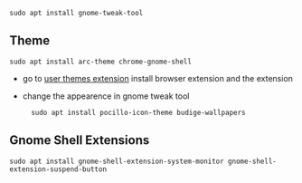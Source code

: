 	sudo apt install gnome-tweak-tool

## Theme

	sudo apt install arc-theme chrome-gnome-shell

- go to [user themes extension](https://extensions.gnome.org/extension/19/user-themes/) install browser extension and the extension
- change the appearence in gnome tweak tool

		sudo apt install pocillo-icon-theme budige-wallpapers

## Gnome Shell Extensions

	sudo apt install gnome-shell-extension-system-monitor gnome-shell-extension-suspend-button

